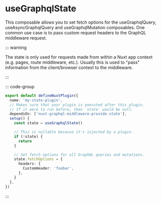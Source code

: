 # useGraphqlState

This composable allows you to set fetch options for the useGraphqlQuery,
useAsyncGraphqlQuery and useGraphqlMutation composables. One common use case is
to pass custom request headers to the GraphQL middleware request.

::: warning

The state is only used for requests made from within a Nuxt app context (e.g.
pages, route middleware, etc.). Usually this is used to "pass" information from
the client/browser context to the middleware.

:::

::: code-group

```typescript [plugins/graphqlState.ts]
export default defineNuxtPlugin({
  name: 'my-state-plugin',
  // Makes sure that your plugin is executed after this plugin.
  // If it were to run before, then `state` would be null.
  dependsOn: ['nuxt-graphql-middleware-provide-state'],
  setup() {
    const state = useGraphqlState()

    // This is nullable because it's injected by a plugin.
    if (!state) {
      return
    }

    // Set fetch options for all GraphQL queries and mutations.
    state.fetchOptions = {
      headers: {
        CustomHeader: 'foobar',
      },
    }
  },
})
```

:::
